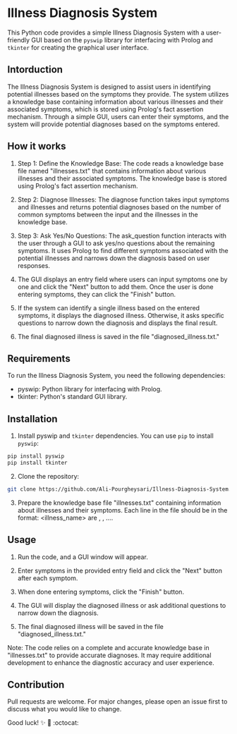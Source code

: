 # Illness Diagnosis System
  This Python code provides a simple Illness Diagnosis System with a user-friendly GUI based on the `pyswip` library for interfacing with Prolog and `tkinter` for creating the graphical user interface.

## Intorduction
The Illness Diagnosis System is designed to assist users in identifying potential illnesses based on the symptoms they provide. The system utilizes a knowledge base containing information about various illnesses and their associated symptoms, which is stored using Prolog's fact assertion mechanism. Through a simple GUI, users can enter their symptoms, and the system will provide potential diagnoses based on the symptoms entered.

## How it works
1. Step 1: Define the Knowledge Base: The code reads a knowledge base file named "illnesses.txt" that contains information about various illnesses and their associated symptoms. The knowledge base is stored using Prolog's fact assertion mechanism.

2. Step 2: Diagnose Illnesses: The diagnose function takes input symptoms and illnesses and returns potential diagnoses based on the number of common symptoms between the input and the illnesses in the knowledge base.

3. Step 3: Ask Yes/No Questions: The ask_question function interacts with the user through a GUI to ask yes/no questions about the remaining symptoms. It uses Prolog to find different symptoms associated with the potential illnesses and narrows down the diagnosis based on user responses.

4. The GUI displays an entry field where users can input symptoms one by one and click the "Next" button to add them. Once the user is done entering symptoms, they can click the "Finish" button.

5. If the system can identify a single illness based on the entered symptoms, it displays the diagnosed illness. Otherwise, it asks specific questions to narrow down the diagnosis and displays the final result.

6. The final diagnosed illness is saved in the file "diagnosed_illness.txt."

## Requirements
To run the Illness Diagnosis System, you need the following dependencies:

* pyswip: Python library for interfacing with Prolog.
* tkinter: Python's standard GUI library.

## Installation
1. Install pyswip and `tkinter` dependencies. You can use `pip` to install `pyswip`:
```bash
pip install pyswip
pip install tkinter
```
2. Clone the repository:
```bash
git clone https://github.com/Ali-Pourgheysari/Illness-Diagnosis-System.git
```
3. Prepare the knowledge base file "illnesses.txt" containing information about illnesses and their symptoms. Each line in the file should be in the format: <illness_name> are <symptom1>, <symptom2>, ....

## Usage
1. Run the code, and a GUI window will appear.

2. Enter symptoms in the provided entry field and click the "Next" button after each symptom.

3. When done entering symptoms, click the "Finish" button.

4. The GUI will display the diagnosed illness or ask additional questions to narrow down the diagnosis.

5. The final diagnosed illness will be saved in the file "diagnosed_illness.txt."

Note: The code relies on a complete and accurate knowledge base in "illnesses.txt" to provide accurate diagnoses. It may require additional development to enhance the diagnostic accuracy and user experience.

## Contribution
Pull requests are welcome. For major changes, please open an issue first to discuss what you would like to change.

Good luck! :sparkles: :rocket: :octocat: